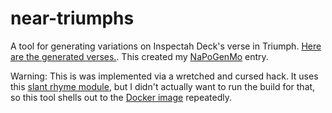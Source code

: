 # near-triumphs

A tool for generating variations on Inspectah Deck's verse in Triumph. [Here are the generated verses.](https://jimkang.com/near-triumphs). This created my [NaPoGenMo](https://github.com/NaPoGenMo/NaPoGenMo2021) entry.

Warning: This is was implemented via a wretched and cursed hack. It uses this [slant rhyme module](https://github.com/jimkang/rime/), but I didn't actually want to run the build for that, so this tool shells out to the [Docker image](https://github.com/jimkang/rime-docker-image/) repeatedly.
